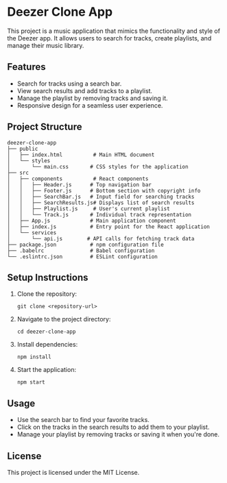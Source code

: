 # Deezer Clone App

This project is a music application that mimics the functionality and style of the Deezer app. It allows users to search for tracks, create playlists, and manage their music library.

## Features

- Search for tracks using a search bar.
- View search results and add tracks to a playlist.
- Manage the playlist by removing tracks and saving it.
- Responsive design for a seamless user experience.

## Project Structure

```
deezer-clone-app
├── public
│   ├── index.html          # Main HTML document
│   └── styles
│       └── main.css       # CSS styles for the application
├── src
│   ├── components          # React components
│   │   ├── Header.js      # Top navigation bar
│   │   ├── Footer.js      # Bottom section with copyright info
│   │   ├── SearchBar.js   # Input field for searching tracks
│   │   ├── SearchResults.js# Displays list of search results
│   │   ├── Playlist.js     # User's current playlist
│   │   └── Track.js       # Individual track representation
│   ├── App.js             # Main application component
│   ├── index.js           # Entry point for the React application
│   └── services
│       └── api.js        # API calls for fetching track data
├── package.json           # npm configuration file
├── .babelrc               # Babel configuration
└── .eslintrc.json         # ESLint configuration
```

## Setup Instructions

1. Clone the repository:
   ```
   git clone <repository-url>
   ```

2. Navigate to the project directory:
   ```
   cd deezer-clone-app
   ```

3. Install dependencies:
   ```
   npm install
   ```

4. Start the application:
   ```
   npm start
   ```

## Usage

- Use the search bar to find your favorite tracks.
- Click on the tracks in the search results to add them to your playlist.
- Manage your playlist by removing tracks or saving it when you're done.

## License

This project is licensed under the MIT License.